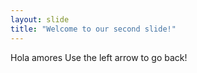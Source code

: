 ```yaml
---
layout: slide
title: "Welcome to our second slide!"
---
```

Hola amores
Use the left arrow to go back!
